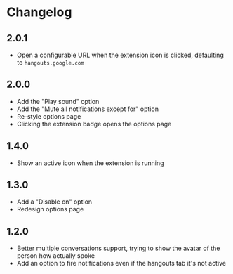 # Changelog

## 2.0.1

- Open a configurable URL when the extension icon is clicked, defaulting to `hangouts.google.com`

## 2.0.0

- Add the "Play sound" option
- Add the "Mute all notifications except for" option
- Re-style options page
- Clicking the extension badge opens the options page

## 1.4.0

- Show an active icon when the extension is running

## 1.3.0

- Add a "Disable on" option
- Redesign options page

## 1.2.0

- Better multiple conversations support, trying to show the avatar of the person how actually spoke
- Add an option to fire notifications even if the hangouts tab it's not active
